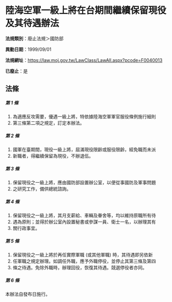 # 陸海空軍一級上將在台期間繼續保留現役及其待遇辦法

**法規類別**：廢止法規＞國防部

**異動日期**：1999/09/01  

**法規網址**：https://law.moj.gov.tw/LawClass/LawAll.aspx?pcode=F0040013

**已廢止**：是



## 法條
##### 第 1 條
1. 為適應反攻需要，優遇一級上將，特依據陸海空軍軍官服役條例施行細則
1. 第三條第二項之規定，訂定本辦法。

##### 第 2 條
1. 國軍在臺期間，現役一級上將，屆滿現役限齡或服役限齡，經免職而未派
1. 新職者，得繼續保留為現役，不辦退伍。

##### 第 3 條
1. 保留現役之一級上將，應由國防部設置辦公室，以便從事國防及軍事問題
1. 之研究工作，備供總統諮詢。

##### 第 4 條
1. 保留現役之一級上將，其月支薪給、車輛及眷舍等，均以維持原職所有待
1. 遇為原則；並得於辦公室內設置秘書或參謀一員、衛士一名，以辦理其有
1. 關行政事宜。

##### 第 5 條
1. 保留現役之一級上將於再任實際軍職 (或其他軍職) 時，其待遇即另依新
1. 任軍職之規定辦理。如調任外職，應予外職停役，並停止其第三條及第四
1. 條之待遇。免除外職時，辦理回役，恢復其待遇。競選停役者亦同。

##### 第 6 條
本辦法自發布日施行。


